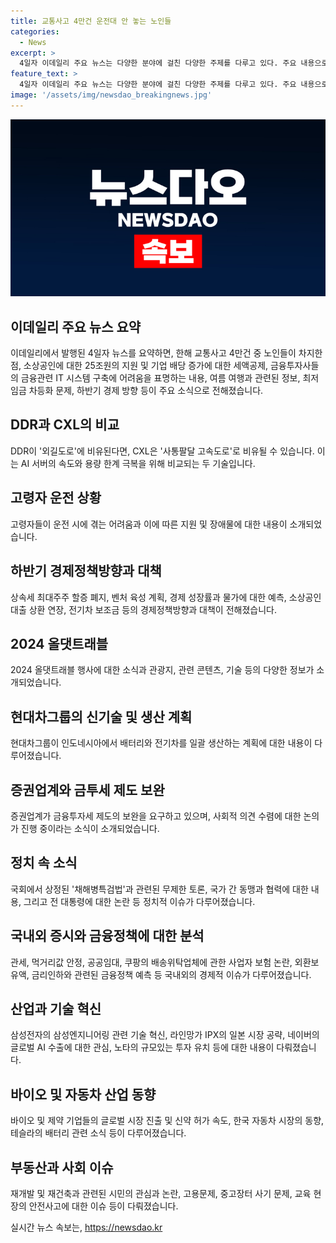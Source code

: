 ```yaml
---
title: 교통사고 4만건 운전대 안 놓는 노인들
categories:
  - News
excerpt: >
  4일자 이데일리 주요 뉴스는 다양한 분야에 걸친 다양한 주제를 다루고 있다. 주요 내용으로는 1) 교통사고 예방을 위한 노인 운전에 대한 이슈 2) 하반기 경제정책 방향 및 전망 3) 국내 기업 및 산업 동향 등이 포함되어 있다. 또한, 글로벌 뉴스와 사회적 이슈에 대한 다양한 정보가 담겨 있어 다양한 독자층에게 매력을 불러일으킬 것으로 보인다.
feature_text: >
  4일자 이데일리 주요 뉴스는 다양한 분야에 걸친 다양한 주제를 다루고 있다. 주요 내용으로는 1) 교통사고 예방을 위한 노인 운전에 대한 이슈 2) 하반기 경제정책 방향 및 전망 3) 국내 기업 및 산업 동향 등이 포함되어 있다. 또한, 글로벌 뉴스와 사회적 이슈에 대한 다양한 정보가 담겨 있어 다양한 독자층에게 매력을 불러일으킬 것으로 보인다.
image: '/assets/img/newsdao_breakingnews.jpg'
---
```


<p><img src="/assets/img/newsdao_breakingnews.jpg" alt="ranknews 속보" /></p>

<h2 data-ke-size="size26">이데일리 주요 뉴스 요약</h2>

<p data-ke-size="size16">이데일리에서 발행된 4일자 뉴스를 요약하면, 한해 교통사고 4만건 중 노인들이 차지한 점, 소상공인에 대한 25조원의 지원 및 기업 배당 증가에 대한 세액공제, 금융투자사들의 금융관련 IT 시스템 구축에 어려움을 표명하는 내용, 여름 여행과 관련된 정보, 최저임금 차등화 문제, 하반기 경제 방향 등이 주요 소식으로 전해졌습니다.</p>

<h2 data-ke-size="size26">DDR과 CXL의 비교</h2>

<p data-ke-size="size16">DDR이 '외길도로'에 비유된다면, CXL은 '사통팔달 고속도로'로 비유될 수 있습니다. 이는 AI 서버의 속도와 용량 한계 극복을 위해 비교되는 두 기술입니다.</p>

<h2 data-ke-size="size26">고령자 운전 상황</h2>

<p data-ke-size="size16">고령자들이 운전 시에 겪는 어려움과 이에 따른 지원 및 장애물에 대한 내용이 소개되었습니다.</p>

<h2 data-ke-size="size26">하반기 경제정책방향과 대책</h2>

<p data-ke-size="size16">상속세 최대주주 할증 폐지, 벤처 육성 계획, 경제 성장률과 물가에 대한 예측, 소상공인 대출 상환 연장, 전기차 보조금 등의 경제정책방향과 대책이 전해졌습니다.</p>

<h2 data-ke-size="size26">2024 올댓트래블</h2>

<p data-ke-size="size16">2024 올댓트래블 행사에 대한 소식과 관광지, 관련 콘텐츠, 기술 등의 다양한 정보가 소개되었습니다.</p>

<h2 data-ke-size="size26">현대차그룹의 신기술 및 생산 계획</h2>

<p data-ke-size="size16">현대차그룹이 인도네시아에서 배터리와 전기차를 일괄 생산하는 계획에 대한 내용이 다루어졌습니다.</p>

<h2 data-ke-size="size26">증권업계와 금투세 제도 보완</h2>

<p data-ke-size="size16">증권업계가 금융투자세 제도의 보완을 요구하고 있으며, 사회적 의견 수렴에 대한 논의가 진행 중이라는 소식이 소개되었습니다.</p>

<h2 data-ke-size="size26">정치 속 소식</h2>

<p data-ke-size="size16">국회에서 상정된 '채해병특검법'과 관련된 무제한 토론, 국가 간 동맹과 협력에 대한 내용, 그리고 전 대통령에 대한 논란 등 정치적 이슈가 다루어졌습니다.</p>

<h2 data-ke-size="size26">국내외 증시와 금융정책에 대한 분석</h2>

<p data-ke-size="size16">관세, 먹거리값 안정, 공공임대, 쿠팡의 배송위탁업체에 관한 사업자 보험 논란, 외환보유액, 금리인하와 관련된 금융정책 예측 등 국내외의 경제적 이슈가 다루어졌습니다.</p>

<h2 data-ke-size="size26">산업과 기술 혁신</h2>

<p data-ke-size="size16">삼성전자의 삼성엔지니어링 관련 기술 혁신, 라인망가 IPX의 일본 시장 공략, 네이버의 글로벌 AI 수출에 대한 관심, 노타의 규모있는 투자 유치 등에 대한 내용이 다뤄졌습니다.</p>

<h2 data-ke-size="size26">바이오 및 자동차 산업 동향</h2>

<p data-ke-size="size16">바이오 및 제약 기업들의 글로벌 시장 진출 및 신약 허가 속도, 한국 자동차 시장의 동향, 테슬라의 배터리 관련 소식 등이 다루어졌습니다.</p>

<h2 data-ke-size="size26">부동산과 사회 이슈</h2>

<p data-ke-size="size16">재개발 및 재건축과 관련된 시민의 관심과 논란, 고용문제, 중고장터 사기 문제, 교육 현장의 안전사고에 대한 이슈 등이 다뤄졌습니다.</p>
실시간 뉴스 속보는, <a href="https://newsdao.kr" rel="dofollow">https://newsdao.kr</a>


